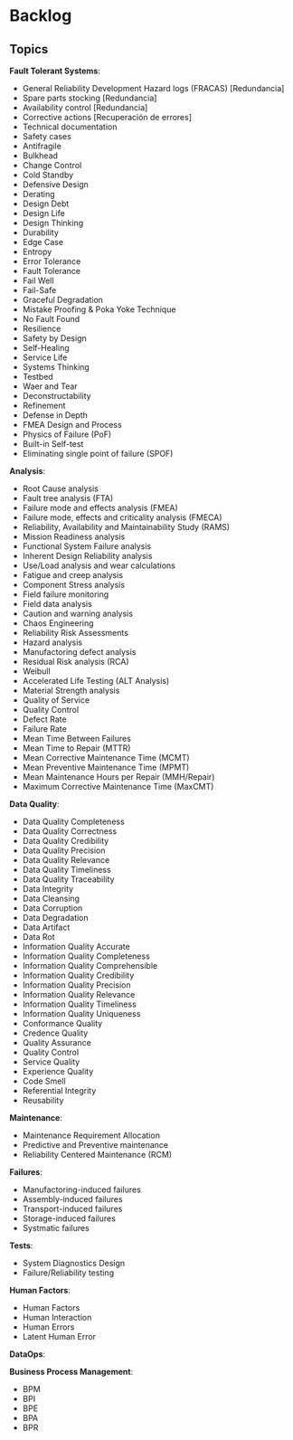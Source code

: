 # Backlog

## Topics

**Fault Tolerant Systems**:
* General Reliability Development Hazard logs (FRACAS) [Redundancia]
* Spare parts stocking [Redundancia]
* Availability control [Redundancia]
* Corrective actions [Recuperación de errores]
* Technical documentation
* Safety cases
* Antifragile
* Bulkhead
* Change Control
* Cold Standby
* Defensive Design
* Derating
* Design Debt
* Design Life
* Design Thinking
* Durability
* Edge Case
* Entropy
* Error Tolerance
* Fault Tolerance
* Fail Well
* Fail-Safe
* Graceful Degradation
* Mistake Proofing & Poka Yoke Technique
* No Fault Found
* Resilience
* Safety by Design
* Self-Healing
* Service Life
* Systems Thinking
* Testbed
* Waer and Tear
* Deconstructability
* Refinement
* Defense in Depth
* FMEA Design and Process
* Physics of Failure (PoF)
* Built-in Self-test
* Eliminating single point of failure (SPOF)

**Analysis**:
* Root Cause analysis
* Fault tree analysis (FTA)
* Failure mode and effects analysis (FMEA)
* Failure mode, effects and criticality analysis (FMECA)
* Reliability, Availability and Maintainability Study (RAMS)
* Mission Readiness analysis
* Functional System Failure analysis
* Inherent Design Reliability analysis
* Use/Load analysis and wear calculations
* Fatigue and creep analysis
* Component Stress analysis
* Field failure monitoring
* Field data analysis
* Caution and warning analysis
* Chaos Engineering
* Reliability Risk Assessments
* Hazard analysis
* Manufactoring defect analysis
* Residual Risk analysis (RCA)
* Weibull
* Accelerated Life Testing (ALT Analysis)
* Material Strength analysis
* Quality of Service
* Quality Control
* Defect Rate
* Failure Rate
* Mean Time Between Failures
* Mean Time to Repair (MTTR)
* Mean Corrective Maintenance Time (MCMT)
* Mean Preventive Maintenance Time (MPMT)
* Mean Maintenance Hours per Repair (MMH/Repair)
* Maximum Corrective Maintenance Time (MaxCMT)

**Data Quality**:
* Data Quality Completeness
* Data Quality Correctness
* Data Quality Credibility
* Data Quality Precision
* Data Quality Relevance
* Data Quality Timeliness
* Data Quality Traceability
* Data Integrity
* Data Cleansing
* Data Corruption
* Data Degradation
* Data Artifact
* Data Rot
* Information Quality Accurate
* Information Quality Completeness
* Information Quality Comprehensible
* Information Quality Credibility
* Information Quality Precision
* Information Quality Relevance
* Information Quality Timeliness
* Information Quality Uniqueness
* Conformance Quality
* Credence Quality
* Quality Assurance
* Quality Control
* Service Quality
* Experience Quality
* Code Smell
* Referential Integrity
* Reusability

**Maintenance**:
* Maintenance Requirement Allocation
* Predictive and Preventive maintenance
* Reliability Centered Maintenance (RCM)

**Failures**:
* Manufactoring-induced failures
* Assembly-induced failures
* Transport-induced failures
* Storage-induced failures
* Systmatic failures

**Tests**:
* System Diagnostics Design
* Failure/Reliability testing

**Human Factors**:
* Human Factors
* Human Interaction
* Human Errors
* Latent Human Error

**DataOps**:

**Business Process Management**:
* BPM
* BPI
* BPE
* BPA
* BPR
